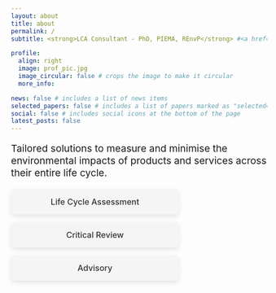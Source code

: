 ```yaml
---
layout: about
title: about
permalink: /
subtitle: <strong>LCA Consultant - PhD, PIEMA, REnvP</strong> #<a href='#'>Affiliations</a>. Address. Contacts. Motto. Etc.

profile:
  align: right
  image: prof_pic.jpg
  image_circular: false # crops the image to make it circular
  more_info:

news: false # includes a list of news items
selected_papers: false # includes a list of papers marked as "selected={true}"
social: false # includes social icons at the bottom of the page
latest_posts: false
---
```


<p style="font-size: 1.2rem;">Tailored solutions to measure and minimise the environmental impacts of products and services across their entire life cycle.</p>

<div class="expertise-boxes">
  <div class="box" id="lca">
    <a href="#lca">
      <h3>Life Cycle Assessment</h3>
    </a>
  </div>

  <div class="box" id="review">
    <a href="#review">
      <h3>Critical Review</h3>
    </a>
  </div>

  <div class="box" id="advisory">
    <a href="#advisory">
      <h3>Advisory</h3>
    </a>
  </div>
</div>

<style>
/* Styling the boxes */
.expertise-boxes {
  display: flex;
  flex-direction: column;  /* Stack the boxes vertically */
  gap: 15px;  /* space between the boxes */
  margin-top: 20px; /* space from the paragraph */
  align-items: right;  /* Center the boxes horizontally */
}

.expertise-boxes .box {
  background-color: #f5f5f5;  /* light gray background */
  padding: 15px;
  border-radius: 8px;
  text-align: center;
  box-shadow: 0px 4px 10px rgba(0, 0, 0, 0.1);
  transition: all 0.3s ease;  /* smooth transition for hover effect */
  width: 90%;  /* Set a percentage width (or adjust based on desired size) */
  max-width: 300px;  /* Limit the maximum width of the box */
}

.expertise-boxes .box a {
  text-decoration: none;
  color: #333;  /* dark text */
  font-size: 1.0rem;  /* slightly smaller font size */
  font-weight: 300;  /* semi-bold font weight */
}

.expertise-boxes .box:hover {
  background-color: #e0e0e0;  /* change background on hover */
  box-shadow: 0px 6px 15px rgba(0, 0, 0, 0.2);  /* enhance shadow on hover */
}

.expertise-boxes .box h3 {
  margin: 0;
  font-size: 1rem;  /* slightly smaller font size */
  color: #333;  /* dark text color */
  font-weight: 450;  /* semi-bold font weight */
}

@media (max-width: 768px) {
  /* Optional: For mobile, you can ensure they remain stacked */
  .expertise-boxes {
    display: block;  /* Stack normally on mobile, in case it's not already */
  }
  .expertise-boxes .box {
    width: 90%;  /* Keep boxes responsive on mobile */
    max-width: 300px;  /* Maintain max-width on mobile */
  }
}
</style>

